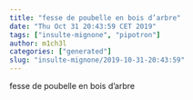 ```yaml
---
title: "fesse de poubelle en bois d’arbre"
date: "Thu Oct 31 20:43:59 CET 2019"
tags: ["insulte-mignone", "pipotron"]
author: m1ch3l
categories: ["generated"]
slug: "insulte-mignone/2019-10-31-20:43:59"
---
```


fesse de poubelle en bois d’arbre

